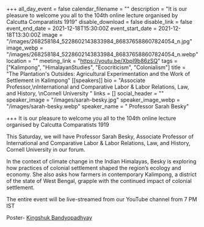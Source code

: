+++
all_day_event = false
calendar_filename = ""
description = "It is our pleasure to welcome you all to the 104th online lecture organised by Calcutta Comparatists 1919"
disable_download = false
disable_link = false
event_end_date = 2021-12-18T15:30:00Z
event_start_date = 2021-12-18T13:30:00Z
image = "/images/268258184_5228602143833984_868376588607824054_n.jpg"
image_webp = "/images/268258184_5228602143833984_868376588607824054_n.webp"
location = ""
meeting_link = "https://youtu.be/XbpI9b86zSQ"
tags = ["Kalimpong", "HimalayanStudies", "Ecocriticism", "Colonialism"]
title = "The Plantation's Outsides: Agricultural Experimentation and the Work of Settlement in Kalimpong"
[[speakers]]
bio = "Associate Professor,\nInternational and Comparative Labor & Labor Relations, Law, and History, \nCornell University "
links = []
social_header = ""
speaker_image = "/images/sarah-besky.jpg"
speaker_image_webp = "/images/sarah-besky.webp"
speaker_name = " Professor Sarah Besky"

+++
It is our pleasure to welcome you all to the 104th online lecture organised by Calcutta Comparatists 1919

This Saturday, we will have Professor Sarah Besky, Associate Professor of International and Comparative Labor & Labor Relations, Law, and History, Cornell University in our forum.

In the context of climate change in the Indian Himalayas, Besky is exploring how practices of colonial settlement shaped the region’s ecology and economy. She also asks how farmers in contemporary Kalimpong, a district of the state of West Bengal, grapple with the continued impact of colonial settlement.

The entire event will be live-streamed from our YouTube channel from 7 PM IST 

Poster- [Kingshuk Bandyopadhyay](https://www.facebook.com/kingshuk.bandyopadhyay?__cft__\[0\]=AZXnYcQjA7bITaD0TYr5SWpNK9ZtKmVmZsNXgEnyCndxz8192YL_zAQB6JvLv7Dro0v2ERn2BEGxgNjbFhV8HATGwQKM4zdfgUFXOi2MbBp64f2vViItOic_0eKjGHpuc_8&__tn__=-\]K-R)